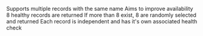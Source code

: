 Supports multiple records with the same name
	Aims to improve availability
8 healthy records are returned
	If more than 8 exist, 8 are randomly selected and returned
Each record is independent and has it's own associated health check